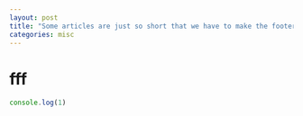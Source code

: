 ```yaml
---
layout: post
title: "Some articles are just so short that we have to make the footer stick"
categories: misc
---
```



# fff

```js
console.log(1)
```

